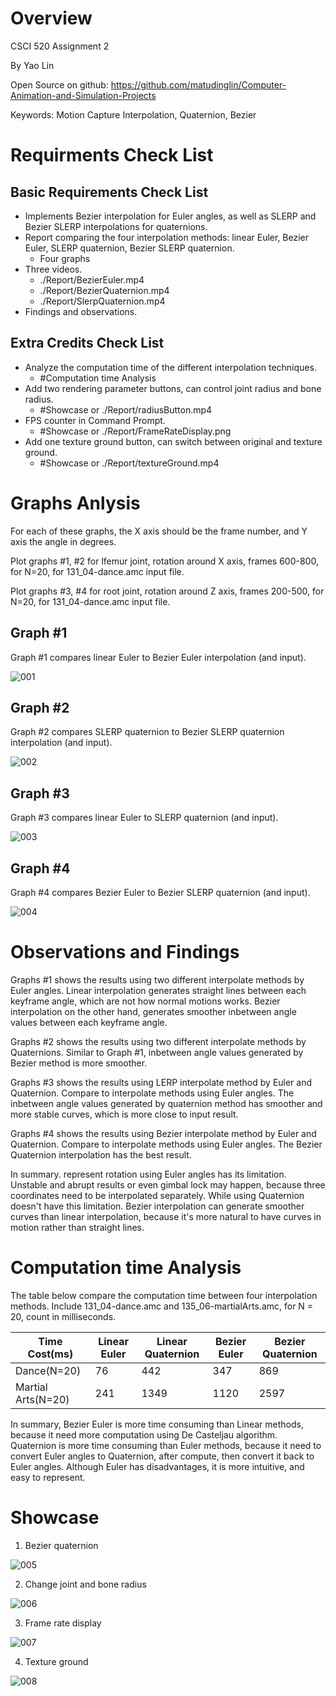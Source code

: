 # Overview
CSCI 520 Assignment 2

By Yao Lin

Open Source on github: https://github.com/matudinglin/Computer-Animation-and-Simulation-Projects

Keywords: Motion Capture Interpolation, Quaternion, Bezier

# Requirments Check List
## Basic Requirements Check List
- Implements Bezier interpolation for Euler angles, as well as SLERP and Bezier SLERP interpolations for quaternions.
- Report comparing the four interpolation methods: linear Euler, Bezier Euler, SLERP quaternion, Bezier SLERP quaternion.
  - Four graphs
- Three videos.
  - ./Report/BezierEuler.mp4
  - ./Report/BezierQuaternion.mp4
  - ./Report/SlerpQuaternion.mp4
- Findings and observations.

## Extra Credits Check List
- Analyze the computation time of the different interpolation techniques.
  - #Computation time Analysis
- Add two rendering parameter buttons, can control joint radius and bone radius.
  - #Showcase or ./Report/radiusButton.mp4
- FPS counter in Command Prompt.
  - #Showcase or ./Report/FrameRateDisplay.png
- Add one texture ground button, can switch between original and texture ground.
  - #Showcase or ./Report/textureGround.mp4
# Graphs Anlysis
For each of these graphs, the X axis should be the frame number, and Y axis the angle in degrees. 

Plot graphs #1, #2 for lfemur joint, rotation around X axis, frames 600-800, for N=20, for 131_04-dance.amc input file. 

Plot graphs #3, #4 for root joint, rotation around Z axis, frames 200-500, for N=20, for 131_04-dance.amc input file.
## Graph #1

Graph #1 compares linear Euler to Bezier Euler interpolation (and input).

![001](./Report/Graph1.png)

## Graph #2

Graph #2 compares SLERP quaternion to Bezier SLERP quaternion interpolation (and input).

![002](./Report/Graph2.png)

## Graph #3

Graph #3 compares linear Euler to SLERP quaternion (and input).

![003](./Report/Graph3.png)

## Graph #4

Graph #4 compares Bezier Euler to Bezier SLERP quaternion (and input).


![004](./Report/Graph4.png)

# Observations and Findings 
Graphs #1 shows the results using two different interpolate methods by Euler angles. Linear interpolation generates straight lines between each keyframe angle, which are not how normal motions works. Bezier interpolation on the other hand, generates smoother inbetween angle values between each keyframe angle.

Graphs #2 shows the results using two different interpolate methods by Quaternions. Similar to Graph #1, inbetween angle values generated by Bezier method is more smoother.

Graphs #3 shows the results using LERP interpolate method by Euler and Quaternion. Compare to interpolate methods using Euler angles. The inbetween angle values generated by quaternion method has smoother and more stable curves, which is more close to input result.

Graphs #4 shows the results using Bezier interpolate method by Euler and Quaternion. Compare to interpolate methods using Euler angles. The Bezier Quaternion interpolation has the best result. 

In summary. represent rotation using Euler angles has its limitation. Unstable and abrupt results or even gimbal lock may happen, because three coordinates need to be interpolated separately. While using Quaternion doesn't have this limitation. Bezier interpolation can generate smoother curves than linear interpolation, because it's more natural to have curves in motion rather than straight lines.

# Computation time Analysis

The table below compare the computation time between four interpolation methods. Include 131_04-dance.amc and 135_06-martialArts.amc, for N = 20, count in milliseconds.

| Time Cost(ms)      | Linear Euler | Linear Quaternion | Bezier Euler | Bezier Quaternion |
|--------------------|--------------|-------------------|--------------|-------------------|
|  Dance(N=20)       | 76           | 442               | 347          | 869               |
| Martial Arts(N=20) | 241          | 1349              | 1120         | 2597              |

In summary, Bezier Euler is more time consuming than Linear methods, because it need more computation using De Casteljau algorithm. Quaternion is more time consuming than Euler methods, because it need to convert Euler angles to Quaternion, after compute, then convert it back to Euler angles. Although Euler has disadvantages, it is more intuitive, and easy to represent.

# Showcase

1. Bezier quaternion 

![005](./Report/BezierQuaternion.gif)

2. Change joint and bone radius

![006](./Report/radiusButton.gif)

3. Frame rate display
  
![007](./Report/FrameRateDisplay.png)

4. Texture ground

![008](./Report/textureGround.gif)